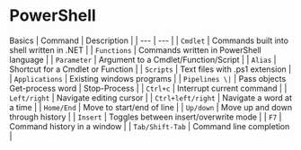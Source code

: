 # PowerShell

Basics
| Command | Description |
| --- | --- |
| `Cmdlet` | Commands built into shell written in .NET |
| `Functions` | Commands written in PowerShell language |
| `Parameter` | Argument to a Cmdlet/Function/Script |
| `Alias` | Shortcut for a Cmdlet or Function |
| `Scripts` | Text files with .ps1 extension |
| `Applications` | Existing windows programs |
| `Pipelines \|` | Pass objects Get-process word \| Stop-Process |
| `Ctrl+c` | Interrupt current command |
| `Left/right` | Navigate editing cursor |
| `Ctrl+left/right` | Navigate a word at a time |
| `Home/End` | Move to start/end of line |
| `Up/down` | Move up and down through history |
| `Insert` | Toggles between insert/overwrite mode |
| `F7` | Command history in a window |
| `Tab/Shift-Tab` | Command line completion |
